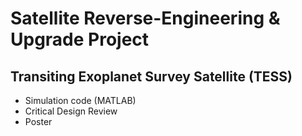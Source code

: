 # Satellite Reverse-Engineering & Upgrade Project

## Transiting Exoplanet Survey Satellite (TESS)

* Simulation code (MATLAB)
* Critical Design Review
* Poster
